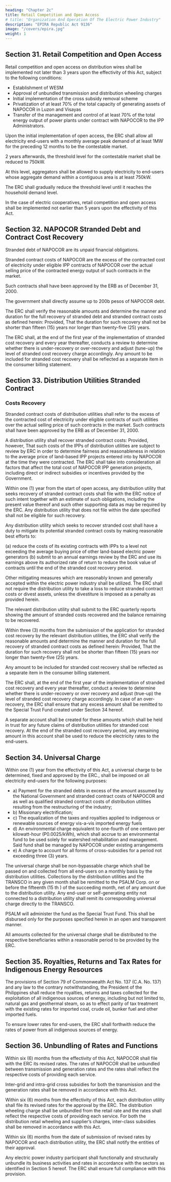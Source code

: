 ```yaml
---
heading: "Chapter 2c"
title: Retail Competition and Open Access
# title: "Organization And Operation Of The Electric Power Industry"
description: "EPIRA Republic Act 9136"
image: "/covers/epira.jpg"
weight: 1
---
```


## Section 31. Retail Competition and Open Access

<!-- Any law to the contrary notwithstanding,  -->

Retail competition and open access on distribution wires shall be implemented not later than 3 years upon the effectivity of this Act, subject to the following conditions:
- Establishment of WESM
- Approval of unbundled transmission and distribution wheeling charges
- Initial implementation of the cross subsidy removal scheme
- Privatization of at least 70% of the total capacity of generating assets of NAPOCOR in Luzon and Visayas
- Transfer of the management and control of at least 70% of the total energy output of power plants under contract with NAPOCOR to the IPP Administrators.

Upon the initial implementation of open access, the ERC shall allow all electricity end-users with a monthly average peak demand of at least 1MW for the preceding 12 months to be the contestable market. 

2 years afterwards, the threshold level for the contestable market shall be reduced to 750kW. 

At this level, aggregators shall be allowed to supply electricity to end-users whose aggregate demand within a contiguous area is at least 750kW. 

The ERC shall gradually reduce the threshold level until it reaches the household demand level. 

In the case of electric cooperatives, retail competition and open access shall be implemented not earlier than 5 years upon the effectivity of this Act.



## Section 32. NAPOCOR Stranded Debt and Contract Cost Recovery

Stranded debt of NAPOCOR are its unpaid financial obligations.

Stranded contract costs of NAPOCOR are the excess of the contracted cost of electricity under eligible IPP contracts of NAPOCOR over the actual selling price of the contracted energy output of such contracts in the market. 

Such contracts shall have been approved by the ERB as of December 31, 2000.

The government shall directly assume up to 200b pesos of NAPOCOR debt. 

The ERC shall verify the reasonable amounts and determine the manner and duration for the full recovery of stranded debt and stranded contract costs as defined herein: Provided, That the duration for such recovery shall not be shorter than fifteen (15) years nor longer than twenty-five (25) years. 

The ERC shall, at the end of the first year of the implementation of stranded cost recovery and every year thereafter, conducts a review to determine whether there is under-recovery or over-recovery and adjust (tune-up) the level of stranded cost recovery charge accordingly. Any amount to be included for stranded cost recovery shall be reflected as a separate item in the consumer billing statement.


## Section 33. Distribution Utilities Stranded Contract 

### Costs Recovery

Stranded contract costs of distribution utilities shall refer to the excess of the contracted cost of electricity under eligible contracts of such utilities over the actual selling price of such contracts in the market. Such contracts shall have been approved by the ERB as of December 31, 2000.

A distribution utility shall recover stranded contract costs: Provided, however, That such costs of the IPPs of distribution utilities are subject to review by ERC in order to determine fairness and reasonableness in relation to the average price of land-based IPP projects entered into by NAPOCOR at the time they were contracted. The ERC shall take into consideration all factors that affect the total cost of NAPOCOR IPP generation projects, including direct or indirect subsidies or incentives provided by the Government. 

Within one (1) year from the start of open access, any distribution utility that seeks recovery of stranded contract costs shall file with the ERC notice of such intent together with an estimate of such obligations, including the present value thereof and such other supporting data as may be required by the ERC. Any distribution utility that does not file within the date specified shall not be eligible for such recovery.

Any distribution utility which seeks to recover stranded cost shall have a duty to mitigate its potential stranded contract costs by making reasonable best efforts to:

(a) reduce the costs of its existing contracts with IPPs to a level not exceeding the average buying price of other land-based electric power generators
(b) submit to an annual earnings review by the ERC and use its earnings above its authorized rate of return to reduce the book value of contracts until the end of the stranded cost recovery period.

Other mitigating measures which are reasonably known and generally accepted within the electric power industry shall be utilized. The ERC shall not require the distribution utility to take a loss to reduce stranded contract costs or divest assets, unless the divestiture is imposed as a penalty as provided herein.

The relevant distribution utility shall submit to the ERC quarterly reports showing the amount of
stranded costs recovered and the balance remaining to be recovered.

Within three (3) months from the submission of the application for stranded cost recovery by the relevant distribution utilities, the ERC shall verify the reasonable amounts and determine the manner and duration for the full recovery of stranded contract costs as defined herein: Provided, That the duration for such recovery shall not be shorter than fifteen (15) years nor longer than twenty-five (25) years. 

Any amount to be included for stranded cost recovery shall be reflected as a separate item in the consumer billing statement.

The ERC shall, at the end of the first year of the implementation of stranded cost recovery and every year thereafter, conduct a review to determine whether there is under-recovery or over recovery and adjust (true-up) the level of stranded cost recovery charge accordingly. In case of an over-recovery, the ERC shall ensure that any excess amount shall be remitted to the Special Trust Fund created under Section 34 hereof. 

A separate account shall be created for these amounts which shall be held in trust for any future claims of distribution utilities for stranded cost recovery. At the end of the stranded cost recovery period, any remaining amount in this account shall be used to reduce the electricity rates to the end-users.


## Section 34. Universal Charge

Within one (1) year from the effectivity of this Act, a universal charge to be determined, fixed and approved by the ERC., shall be imposed on all electricity end-users for the following purposes:

- a) Payment for the stranded debts in excess of the amount assumed by the National Government and stranded contract costs of NAPOCOR and as well as qualified stranded contract costs of distribution utilities resulting from the restructuring of the industry;
- b) Missionary electrification;
- c) The equalization of the taxes and royalties applied to indigenous or renewable sources of energy vis-a-vis imported energy fuels
- d) An environmental charge equivalent to one-fourth of one centavo per kilowatt-hour (P0.0025/kWh), which shall accrue to an environmental fund to be used solely for watershed
rehabilitation and management. Said fund shall be managed by NAPOCOR under existing
arrangements
- e) A charge to account for all forms of cross-subsidies for a period not exceeding three (3) years.

The universal charge shall be non-bypassable charge which shall be passed on and collected from all end-users on a monthly basis by the distribution utilities. Collections by the distribution utilities and the TRANSCO in any given month shall be remitted to the PSALM Corp. on or before the fifteenth (15 th ) of the succeeding month, net of any amount due to the distribution utility. Any end-user or self-generating entity not connected to a distribution utility shall remit its corresponding universal charge directly to the TRANSCO.

PSALM will administer the fund as the Special Trust Fund. This shall be disbursed only for the purposes specified herein in an open and transparent manner. 

All amounts collected for the universal charge shall be distributed to the respective beneficiaries within a reasonable period to be provided by the ERC.


## Section 35. Royalties, Returns and Tax Rates for Indigenous Energy Resources

The provisions of Section 79 of Commonwealth Act No. 137 (C.A. No. 137) and any law to the contrary notwithstanding, the
President of the Philippines shall reduce the royalties, returns and taxes collected for the exploitation of all
indigenous sources of energy, including but not limited to, natural gas and geothermal steam, so as to effect
parity of tax treatment with the existing rates for imported coal, crude oil, bunker fuel and other imported
fuels.

To ensure lower rates for end-users, the ERC shall forthwith reduce the rates of power from all
indigenous sources of energy.

## Section 36. Unbundling of Rates and Functions

Within six (6) months from the effectivity of this Act, NAPOCOR shall file with the ERC its revised rates. The rates of NAPOCOR shall be unbundled between transmission and generation rates and the rates shall reflect the respective costs of providing each service.

Inter-grid and intra-grid cross subsidies for both the transmission and the generation rates shall be removed
in accordance with this Act.

Within six (6) months from the effectivity of this Act, each distribution utility shall file its revised rates for the approval by the ERC. The distribution wheeling charge shall be unbundled from the retail rate and the rates shall reflect the respective costs of providing each service. For both the distribution retail wheeling and supplier’s charges, inter-class subsidies shall be removed in accordance with this Act. 

Within six (6) months from the date of submission of revised rates by NAPOCOR and each distribution utility, the ERC shall notify the entities of their approval. 

Any electric power industry participant shall functionally and structurally unbundle its business activities and rates in accordance with the sectors as identified in Section 5 hereof. The ERC shall ensure full compliance with this provision.


